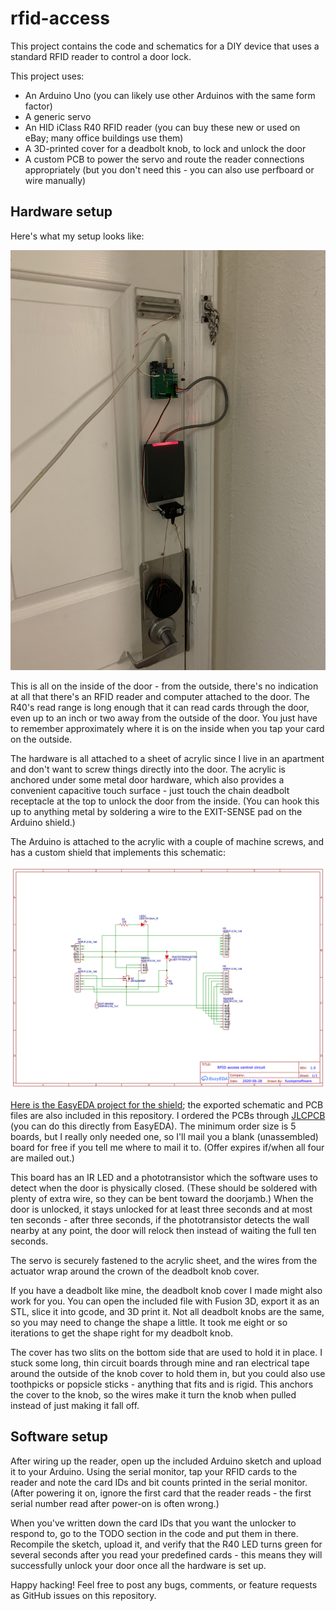 # rfid-access

This project contains the code and schematics for a DIY device that uses a standard RFID reader to control a door lock.

This project uses:
- An Arduino Uno (you can likely use other Arduinos with the same form factor)
- A generic servo
- An HID iClass R40 RFID reader (you can buy these new or used on eBay; many office buildings use them)
- A 3D-printed cover for a deadbolt knob, to lock and unlock the door
- A custom PCB to power the servo and route the reader connections appropriately (but you don't need this - you can also use perfboard or wire manually)

## Hardware setup

Here's what my setup looks like:

![](hardware.jpeg)

This is all on the inside of the door - from the outside, there's no indication at all that there's an RFID reader and computer attached to the door. The R40's read range is long enough that it can read cards through the door, even up to an inch or two away from the outside of the door. You just have to remember approximately where it is on the inside when you tap your card on the outside.

The hardware is all attached to a sheet of acrylic since I live in an apartment and don't want to screw things directly into the door. The acrylic is anchored under some metal door hardware, which also provides a convenient capacitive touch surface - just touch the chain deadbolt receptacle at the top to unlock the door from the inside. (You can hook this up to anything metal by soldering a wire to the EXIT-SENSE pad on the Arduino shield.)

The Arduino is attached to the acrylic with a couple of machine screws, and has a custom shield that implements this schematic:

![](easyeda-schematic.png)

[Here is the EasyEDA project for the shield](https://easyeda.com/fuzziqersoftware/rfid-access-panel); the exported schematic and PCB files are also included in this repository. I ordered the PCBs through [JLCPCB](https://jlcpcb.com/) (you can do this directly from EasyEDA). The minimum order size is 5 boards, but I really only needed one, so I'll mail you a blank (unassembled) board for free if you tell me where to mail it to. (Offer expires if/when all four are mailed out.)

This board has an IR LED and a phototransistor which the software uses to detect when the door is physically closed. (These should be soldered with plenty of extra wire, so they can be bent toward the doorjamb.) When the door is unlocked, it stays unlocked for at least three seconds and at most ten seconds - after three seconds, if the phototransistor detects the wall nearby at any point, the door will relock then instead of waiting the full ten seconds.

The servo is securely fastened to the acrylic sheet, and the wires from the actuator wrap around the crown of the deadbolt knob cover.

If you have a deadbolt like mine, the deadbolt knob cover I made might also work for you. You can open the included file with Fusion 3D, export it as an STL, slice it into gcode, and 3D print it. Not all deadbolt knobs are the same, so you may need to change the shape a little. It took me eight or so iterations to get the shape right for my deadbolt knob.

The cover has two slits on the bottom side that are used to hold it in place. I stuck some long, thin circuit boards through mine and ran electrical tape around the outside of the knob cover to hold them in, but you could also use toothpicks or popsicle sticks - anything that fits and is rigid. This anchors the cover to the knob, so the wires make it turn the knob when pulled instead of just making it fall off.

## Software setup

After wiring up the reader, open up the included Arduino sketch and upload it to your Arduino. Using the serial monitor, tap your RFID cards to the reader and note the card IDs and bit counts printed in the serial monitor. (After powering it on, ignore the first card that the reader reads - the first serial number read after power-on is often wrong.)

When you've written down the card IDs that you want the unlocker to respond to, go to the TODO section in the code and put them in there. Recompile the sketch, upload it, and verify that the R40 LED turns green for several seconds after you read your predefined cards - this means they will successfully unlock your door once all the hardware is set up.

Happy hacking! Feel free to post any bugs, comments, or feature requests as GitHub issues on this repository.
